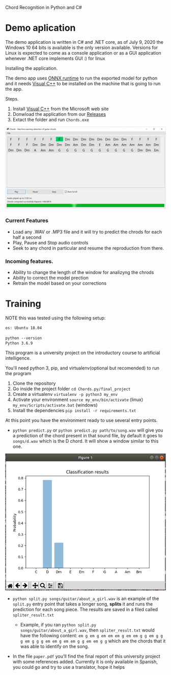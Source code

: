 Chord Recognition in Python and C#

# Demo aplication

The demo application is written in C# and .NET core, as of July 9, 2020 the Windows 10 64 bits is available is the only version available. Versions for Linux is expected to come as a console application or as a GUI application whenever .NET core implements GUI :) for linux

Installing the application.

The demo app uses [ONNX runtime](https://github.com/microsoft/onnxruntime) to run the exported model for python and it needs [Visual C++](https://aka.ms/vs/16/release/vc_redist.x64.exe) to be installed on the machine that is going to run the app.

Steps.

1. Install [Visual C++](https://aka.ms/vs/16/release/vc_redist.x64.exe) from the Microsoft web site
2. Donwload the application from our [Releases](https://github.com/amrondonp/Chords.py/releases/)
3. Extact the folder and run `Chords.exe`

![title](final_project/images/demoapp.png)

### Current Features

- Load any .WAV or .MP3 file and it will try to predict the chrods for each half a second
- Play, Pause and Stop audio controls
- Seek to any chord in particular and resume the reproduction from there.

### Incoming features.

- Ability to change the length of the window for analizyng the chrods
- Ability to correct the model prection
- Retrain the model based on your corrections

# Training

NOTE this was tested using the following setup:

```
os: Ubuntu 18.04

python --version
Python 3.6.9
```

This program is a university project on the introductory course to artificial intelligence.

You'll need python 3, pip, and virtualenv(optional but recomended) to run the program

1. Clone the repository
2. Go inside the project folder `cd Chords.py/final_project`
3. Create a virtualenv `virtualenv -p python3 my_env`
4. Activate your environment `source my_env/bin/activate` (linux) `my_env/Scripts/activate.bat` (windows)
5. Install the dependencies `pip install -r requirements.txt`

At this point you have the environment ready to use several entry points.

- `python predict.py` or `python predict.py path/to/song.wav` will give you a prediction of the chord present in that sound file, by default it goes to `songs/d.wav` which is the D chord. It will show a window similar to this one.

![title](final_project/images/predict.png)

- `python split.py songs/guitar/about_a_girl.wav` is an example of the `split.py` entry point that takes a longer song, **splits** it and runs the prediction for each song piece. The results are saved in a filed called `spliter_result.txt`

  - Example, if you ran `python split.py songs/guitar/about_a_girl.wav`, then `spliter_result.txt` would have the following content: `em g em g em em em g em em g g em g g g em g g g em em g em em g g em em g g` which are the chords that it was able to identify on the song.

- In the file `paper.pdf` you'll find the final report of this university project with some references added. Currently it is only available in Spanish, you could go and try to use a translator, hope it helps
